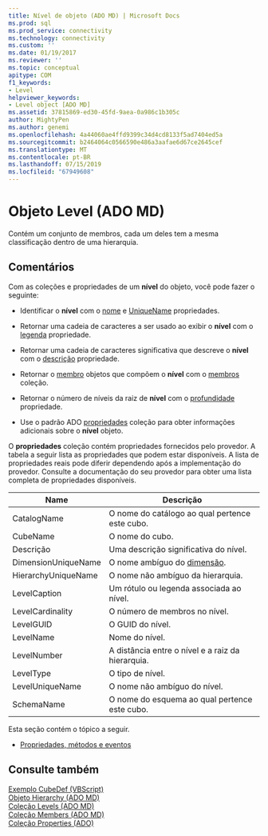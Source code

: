 ```yaml
---
title: Nível de objeto (ADO MD) | Microsoft Docs
ms.prod: sql
ms.prod_service: connectivity
ms.technology: connectivity
ms.custom: ''
ms.date: 01/19/2017
ms.reviewer: ''
ms.topic: conceptual
apitype: COM
f1_keywords:
- Level
helpviewer_keywords:
- Level object [ADO MD]
ms.assetid: 37815869-ed30-45fd-9aea-0a986c1b305c
author: MightyPen
ms.author: genemi
ms.openlocfilehash: 4a44060ae4ffd9399c34d4cd8133f5ad7404ed5a
ms.sourcegitcommit: b2464064c0566590e486a3aafae6d67ce2645cef
ms.translationtype: MT
ms.contentlocale: pt-BR
ms.lasthandoff: 07/15/2019
ms.locfileid: "67949608"
---
```

# <a name="level-object-ado-md"></a>Objeto Level (ADO MD)
Contém um conjunto de membros, cada um deles tem a mesma classificação dentro de uma hierarquia.  
  
## <a name="remarks"></a>Comentários  
 Com as coleções e propriedades de um **nível** do objeto, você pode fazer o seguinte:  
  
-   Identificar o **nível** com o [nome](../../../ado/reference/ado-md-api/name-property-ado-md.md) e [UniqueName](../../../ado/reference/ado-md-api/uniquename-property-ado-md.md) propriedades.  
  
-   Retornar uma cadeia de caracteres a ser usado ao exibir o **nível** com o [legenda](../../../ado/reference/ado-md-api/caption-property-ado-md.md) propriedade.  
  
-   Retornar uma cadeia de caracteres significativa que descreve o **nível** com o [descrição](../../../ado/reference/ado-md-api/description-property-ado-md.md) propriedade.  
  
-   Retornar o [membro](../../../ado/reference/ado-md-api/member-object-ado-md.md) objetos que compõem o **nível** com o [membros](../../../ado/reference/ado-md-api/members-collection-ado-md.md) coleção.  
  
-   Retornar o número de níveis da raiz de **nível** com o [profundidade](../../../ado/reference/ado-md-api/depth-property-ado-md.md) propriedade.  
  
-   Use o padrão ADO [propriedades](../../../ado/reference/ado-api/properties-collection-ado.md) coleção para obter informações adicionais sobre o **nível** objeto.  
  
 O **propriedades** coleção contém propriedades fornecidos pelo provedor. A tabela a seguir lista as propriedades que podem estar disponíveis. A lista de propriedades reais pode diferir dependendo após a implementação do provedor. Consulte a documentação do seu provedor para obter uma lista completa de propriedades disponíveis.  
  
|Name|Descrição|  
|----------|-----------------|  
|CatalogName|O nome do catálogo ao qual pertence este cubo.|  
|CubeName|O nome do cubo.|  
|Descrição|Uma descrição significativa do nível.|  
|DimensionUniqueName|O nome ambíguo do [dimensão](../../../ado/reference/ado-md-api/dimension-object-ado-md.md).|  
|HierarchyUniqueName|O nome não ambíguo da hierarquia.|  
|LevelCaption|Um rótulo ou legenda associada ao nível.|  
|LevelCardinality|O número de membros no nível.|  
|LevelGUID|O GUID do nível.|  
|LevelName|Nome do nível.|  
|LevelNumber|A distância entre o nível e a raiz da hierarquia.|  
|LevelType|O tipo de nível.|  
|LevelUniqueName|O nome não ambíguo do nível.|  
|SchemaName|O nome do esquema ao qual pertence este cubo.|  
  
 Esta seção contém o tópico a seguir.  
  
-   [Propriedades, métodos e eventos](../../../ado/reference/ado-md-api/level-object-properties-methods-and-events.md)  
  
## <a name="see-also"></a>Consulte também  
 [Exemplo CubeDef (VBScript)](../../../ado/reference/ado-md-api/cubedef-example-vbscript.md)   
 [Objeto Hierarchy (ADO MD)](../../../ado/reference/ado-md-api/hierarchy-object-ado-md.md)   
 [Coleção Levels (ADO MD)](../../../ado/reference/ado-md-api/levels-collection-ado-md.md)   
 [Coleção Members (ADO MD)](../../../ado/reference/ado-md-api/members-collection-ado-md.md)   
 [Coleção Properties (ADO)](../../../ado/reference/ado-api/properties-collection-ado.md)
